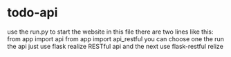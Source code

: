 # todo-api
use the run.py to start the website
in this file 
there are two lines like this:
from app import api
from app import api_restful
you can choose one the run the api just use flask realize RESTful api and the next use flask-restful relize
